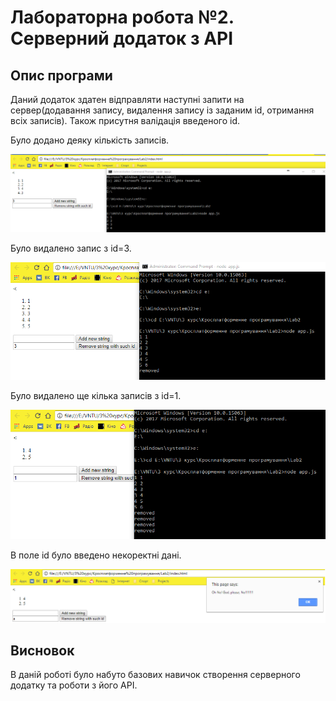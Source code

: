 ﻿# Лабораторна робота №2. Серверний додаток з API

## Опис програми

  Даний додаток здатен відправляти наступні запити на сервер(додавання запису, видалення запису із заданим id, отримання всіх записів). Також присутня валідація введеного id.

  Було додано деяку кількість записів.
<br />

<img src="screen1.PNG" />

  Було видалено запис з id=3.
<br />

<img src="screen2.png" />

  Було видалено ще кілька записів з id=1.
<br />

<img src="screen3.png" />

  В поле id було введено некоректні дані.
<br />

<img src="screen4.png" />

## Висновок

В даній роботі було набуто базових навичок створення серверного додатку та роботи з його API.


